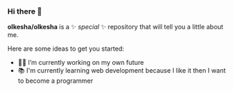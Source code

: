 ### Hi there 👋

**olkesha/olkesha** is a ✨ _special_ ✨ repository that will tell you a little about me.

Here are some ideas to get you started:

- 👨‍💻 I’m currently working on my own future
- 📚 I'm currently learning web development because I like it then I want to become a programmer
